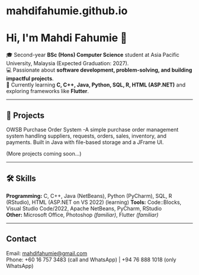 # mahdifahumie.github.io
# Hi, I'm Mahdi Fahumie 👋  

🎓 Second-year **BSc (Hons) Computer Science** student at Asia Pacific University, Malaysia (Expected Graduation: 2027).  
💻 Passionate about **software development, problem-solving, and building impactful projects**.  
🌱 Currently learning **C, C++, Java, Python, SQL, R, HTML (ASP.NET)** and exploring frameworks like **Flutter**.  

---

## 🚀 Projects
  OWSB Purchase Order System -A simple purchase order management system handling suppliers, requests, orders, sales, inventory, and payments. Built in Java with file-based storage and a JFrame UI. 

(More projects coming soon...)

---

## 🛠 Skills
**Programming:** C, C++, Java (NetBeans), Python (PyCharm), SQL, R (RStudio), HTML (ASP.NET on VS 2022) (learning)
**Tools:** Code::Blocks, Visual Studio Code/2022, Apache NetBeans, PyCharm, RStudio  
**Other:** Microsoft Office, Photoshop *(familiar)*, Flutter *(familiar)*  

---

## Contact
Email: [mahdifahumie@gmail.com](mailto:mahdifahumie@gmail.com)  
 Phone: +60 16 757 3483 (call and WhatsApp) | +94 76 888 1018 (only WhatsApp)
